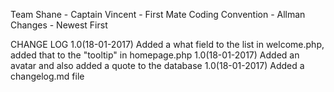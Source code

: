 
Team
Shane - Captain
Vincent - First Mate
Coding Convention - Allman
Changes - Newest First




CHANGE LOG
1.0(18-01-2017)
Added a what field to the list in welcome.php, 
added that to the "tooltip" in homepage.php
1.0(18-01-2017)
Added an avatar and also added a quote to the database
1.0(18-01-2017)
Added a changelog.md file

